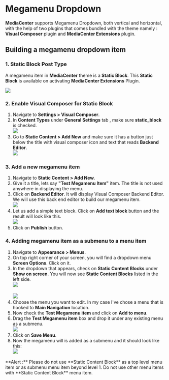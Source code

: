 # Megamenu Dropdown

**MediaCenter** supports Megamenu Dropdown, both vertical and horizontal, with the help of two plugins that comes bundled with the theme namely : **Visual Composer** plugin and **MediaCenter Extensions** plugin.

## Building a megamenu dropdown item

### 1. Static Block Post Type

A megamenu item in **MediaCenter** theme is a **Static Block**. This **Static Block** is available on activating **MediaCenter Extensions** Plugin.

![](https://raw.githubusercontent.com/ibndawood/mcwpdoc/master/assets/images/admin-static-content.png)

### 2. Enable Visual Composer for Static Block

1. Navigate to **Settings > Visual Composer**.
2. In **Content Types** under **General Settings** tab , make sure **static_block** is checked.<br/>![](https://raw.githubusercontent.com/ibndawood/mcwpdoc/master/assets/images/vc-settings.png)
3. Go to **Static Content > Add New** and make sure it has a button just below the title with visual composer icon and text that reads **Backend Editor**.<br/>![](https://raw.githubusercontent.com/ibndawood/mcwpdoc/master/assets/images/visual-composer-button.png)

### 3. Add a new megamenu item

1. Navigate to **Static Content > Add New**.
2. Give it a title, lets say **"Test Megamenu Item"** item. The title is not used anywhere in displaying the menu.
3. Click on **Backend Editor**. It will display Visual Composer Backend Editor. We will use this back end editor to build our megamenu item.<br/>![](https://raw.githubusercontent.com/ibndawood/mcwpdoc/master/assets/images/test-megamenu-item.png)
4. Let us add a simple text block. Click on **Add text block** button and the result will look like this.<br/>![](https://raw.githubusercontent.com/ibndawood/mcwpdoc/master/assets/images/add-text-block.png)
5. Click on **Publish** button.

### 4. Adding megamenu item as a submenu to a menu item

1. Navigate to **Appearance > Menus**.
2. On top right corner of your screen, you will find a dropdown menu **Screen Options**. Click on it.
3. In the dropdown that appears, check on **Static Content Blocks** under **Show on screen**. You will now see **Static Content Blocks** listed in the left side. <br/>![](https://raw.githubusercontent.com/ibndawood/mcwpdoc/master/assets/images/screen-options.png)<br/><br/>![](https://raw.githubusercontent.com/ibndawood/mcwpdoc/master/assets/images/static-content-block-left-menu.png)
4. Choose the menu you want to edit. In my case I've chose a menu that is hooked to **Main Navigation** location.
5. Now check the **Test Megamenu item** and click on **Add to menu**.
6. Drag the **Test Megamenu item** box and drop it under any existing menu as a submenu.<br/>
![](https://raw.githubusercontent.com/ibndawood/mcwpdoc/master/assets/images/static-block-submenu.png)
7. Click on **Save Menu**.
8. Now the megamenu will is added as a submenu and it should look like this: <br/> ![](https://raw.githubusercontent.com/ibndawood/mcwpdoc/master/assets/images/submenu.megamenu-as-submenu.png)

<div class="alert alert-danger">**Alert :** Please do not use **Static Content Block** as a top level menu item or as submenu menu item beyond level 1. Do not use other menu items with **Static Content Block** menu item.</div>
